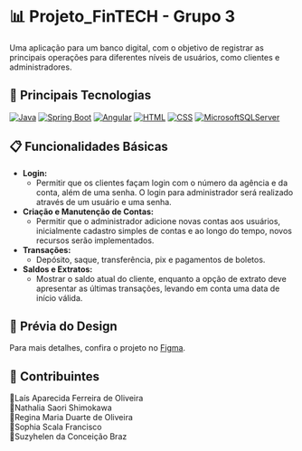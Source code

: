 # 📊 Projeto_FinTECH - Grupo 3

Uma aplicação para um banco digital, com o objetivo de registrar as principais operações para diferentes níveis de usuários, como clientes e administradores.

## 🚀 Principais Tecnologias

[![Java](https://img.shields.io/badge/Java-%23ED8B00.svg?logo=openjdk&logoColor=white)](#)
[![Spring Boot](https://img.shields.io/badge/Spring%20Boot-6DB33F?logo=springboot&logoColor=fff)](#)
[![Angular](https://img.shields.io/badge/Angular-%23DD0031.svg?logo=angular&logoColor=white)](#)
[![HTML](https://img.shields.io/badge/HTML-%23E34F26.svg?logo=html5&logoColor=white)](#)
[![CSS](https://img.shields.io/badge/CSS-1572B6?logo=css3&logoColor=fff)](#)
[![MicrosoftSQLServer](https://img.shields.io/badge/SQL%20SERVER-CC2927)](#)

## 📋 Funcionalidades Básicas

- **Login:**
  - Permitir que os clientes façam login com o número da agência e da conta, além de uma senha. O login para administrador será realizado através de um usuário e uma senha.
- **Criação e Manutenção de Contas:**
  - Permitir que o administrador adicione novas contas aos usuários, inicialmente cadastro simples de contas e ao longo do tempo, novos recursos serão implementados.
- **Transações:**
  - Depósito, saque, transferência, pix e pagamentos de boletos.
- **Saldos e Extratos:**
  - Mostrar o saldo atual do cliente, enquanto a opção de extrato deve apresentar as últimas transações, levando em conta uma data de início válida.

## 🎨 Prévia do Design

Para mais detalhes, confira o projeto no [Figma](https://www.figma.com/design/KNNAcFsW2qt6e4VIaMNx2W/Pr%C3%A9via-do-Design?node-id=0-1&t=0FgmkUWauFz4wMdu-1).

## 🤝 Contribuintes

🔸Laís Aparecida Ferreira de Oliveira </br>
🔸Nathalia Saori Shimokawa </br>
🔸Regina Maria Duarte de Oliveira </br>
🔸Sophia Scala Francisco </br>
🔸Suzyhelen da Conceição Braz 
